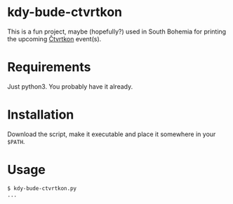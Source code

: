 # kdy-bude-ctvrtkon
This is a fun project, maybe (hopefully?) used in South Bohemia for printing the upcoming [Čtvrtkon](https://www.ctvrtkon.cz/) event(s).

# Requirements
Just python3. You probably have it already.

# Installation
Download the script, make it executable and place it somewhere in your `$PATH`.

# Usage

```bash
$ kdy-bude-ctvrtkon.py 
...
```
